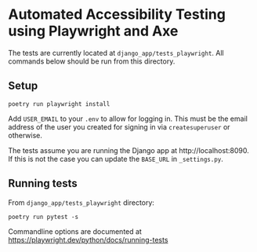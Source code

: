 # Automated Accessibility Testing using Playwright and Axe

The tests are currently located at `django_app/tests_playwright`. All commands below should be run from this directory.

## Setup

`poetry run playwright install`

Add `USER_EMAIL` to your `.env` to allow for logging in. This must be the email address of the user you created for signing in via `createsuperuser` or otherwise.

The tests assume you are running the Django app at http://localhost:8090. If this is not the case you can update the `BASE_URL` in `_settings.py`.

## Running tests

From `django_app/tests_playwright` directory:

`poetry run pytest -s`

Commandline options are documented at https://playwright.dev/python/docs/running-tests
